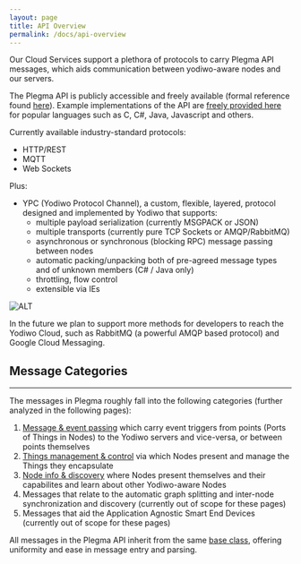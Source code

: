 ```yaml
---
layout: page
title: API Overview
permalink: /docs/api-overview
---
```


Our Cloud Services support a plethora of protocols to carry Plegma API messages, which aids communication between yodiwo-aware nodes and our servers.

The Plegma API is publicly accessible and freely available (formal reference found [here](https://yodiwo.github.io/plegma)). Example implementations of the API are [freely provided here](https://github.com/yodiwo/plegma) for popular languages such as C, C#, Java, Javascript and others.

Currently available industry-standard protocols:

* HTTP/REST
* MQTT
* Web Sockets

Plus:

* YPC (Yodiwo Protocol Channel), a custom, flexible, layered, protocol designed and implemented by Yodiwo that supports:
    * multiple payload serialization (currently MSGPACK or JSON)
    * multiple transports (currently pure TCP Sockets or AMQP/RabbitMQ)
    * asynchronous or synchronous (blocking RPC) message passing between nodes
    * automatic packing/unpacking both of pre-agreed message types and of unknown members (C# / Java only)
    * throttling, flow control
    * extensible via IEs

![ALT ]({{site.url}}/assets/images/api_block_diagram.png)

In the future we plan to support more methods for developers to reach the Yodiwo Cloud, such as RabbitMQ (a powerful AMQP based protocol) and Google Cloud Messaging.

## Message Categories
- - -
The messages in Plegma roughly fall into the following categories (further analyzed in the following pages):

1. [Message & event passing](/docs/message-event-passing) which carry event triggers from points (Ports of Things in Nodes) to the Yodiwo servers and vice-versa, or between points themselves
1. [Things management & control](/docs/things-mgmt-ctrl) via which Nodes present and manage the Things they encapsulate
1. [Node info & discovery](/docs/node-info) where Nodes present themselves and their capabilites and learn about other Yodiwo-aware Nodes
1. Messages that relate to the automatic graph splitting and inter-node synchronization and discovery (currently out of scope for these pages)
1. Messages that aid the Application Agnostic Smart End Devices (currently out of scope for these pages)

All messages in the Plegma API inherit from the same [base class](/docs/base-api-message-class), offering uniformity and ease in message entry and parsing.

